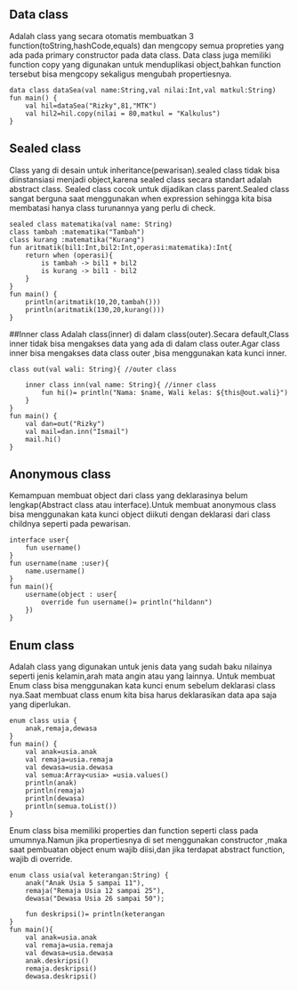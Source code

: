 ## Data class
Adalah class yang secara otomatis membuatkan 3 function(toString,hashCode,equals) dan mengcopy semua propreties yang ada pada primary constructor pada data class.
Data class juga memiliki function copy yang digunakan untuk menduplikasi object,bahkan function tersebut bisa mengcopy sekaligus mengubah propertiesnya.
```
data class dataSea(val name:String,val nilai:Int,val matkul:String) 
fun main() {
    val hil=dataSea("Rizky",81,"MTK")
    val hil2=hil.copy(nilai = 80,matkul = "Kalkulus")
}
```
## Sealed class
Class yang di desain untuk inheritance(pewarisan).sealed class tidak bisa diinstansiasi menjadi object,karena sealed class secara standart adalah abstract class.
Sealed class cocok untuk dijadikan class parent.Sealed class sangat berguna saat menggunakan when expression sehingga kita bisa membatasi hanya class turunannya yang perlu di check.
```
sealed class matematika(val name: String)
class tambah :matematika("Tambah")
class kurang :matematika("Kurang")
fun aritmatik(bil1:Int,bil2:Int,operasi:matematika):Int{
    return when (operasi){
        is tambah -> bil1 + bil2
        is kurang -> bil1 - bil2
    }
}
fun main() {
    println(aritmatik(10,20,tambah()))
    println(aritmatik(130,20,kurang()))
}
```
##Inner class
Adalah class(inner) di dalam class(outer).Secara default,Class inner tidak bisa mengakses data yang ada di dalam class outer.Agar class inner bisa mengakses data class outer ,bisa menggunakan kata kunci inner.
```
class out(val wali: String){ //outer class

    inner class inn(val name: String){ //inner class
        fun hi()= println("Nama: $name, Wali kelas: ${this@out.wali}")
    }
}
fun main() {
    val dan=out("Rizky")
    val mail=dan.inn("Ismail")
    mail.hi()
}
```
## Anonymous class
Kemampuan membuat object dari class yang deklarasinya belum lengkap(Abstract class atau interface).Untuk membuat anonymous class bisa menggunakan kata kunci object diikuti dengan deklarasi dari class childnya seperti pada pewarisan.
```
interface user{
    fun username()
}
fun username(name :user){
    name.username()
}
fun main(){
    username(object : user{
        override fun username()= println("hildann")
    })
}
```

## Enum class
Adalah class yang digunakan untuk jenis data yang sudah baku nilainya seperti jenis kelamin,arah mata angin atau yang lainnya.
Untuk membuat Enum class bisa menggunakan kata kunci enum sebelum deklarasi class nya.Saat membuat class enum kita bisa harus deklarasikan data apa saja yang diperlukan.
```
enum class usia {
    anak,remaja,dewasa
}
fun main() {
    val anak=usia.anak
    val remaja=usia.remaja
    val dewasa=usia.dewasa
    val semua:Array<usia> =usia.values()
    println(anak)
    println(remaja)
    println(dewasa)
    println(semua.toList())
}
```
Enum class bisa memiliki properties dan function seperti class pada umumnya.Namun jika propertiesnya di set menggunakan constructor ,maka saat pembuatan object enum wajib diisi,dan jika terdapat abstract function, wajib di override.
```
enum class usia(val keterangan:String) {
    anak("Anak Usia 5 sampai 11"),
    remaja("Remaja Usia 12 sampai 25"),
    dewasa("Dewasa Usia 26 sampai 50");

    fun deskripsi()= println(keterangan
}
fun main(){
    val anak=usia.anak
    val remaja=usia.remaja
    val dewasa=usia.dewasa
    anak.deskripsi()
    remaja.deskripsi()
    dewasa.deskripsi()
```
